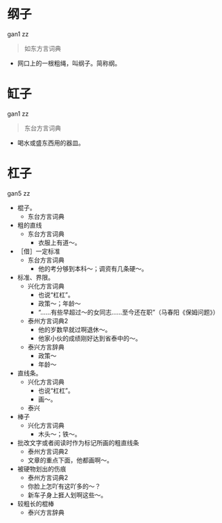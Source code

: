 # 纲子
gan1 zz
> 如东方言词典
- 网口上的一根粗绳，叫纲子。简称纲。

# 缸子
gan1 zz
> 东台方言词典
- 喝水或盛东西用的器皿。

# 杠子
gan5 zz
+ 棍子。
  * 东台方言词典
+ 粗的直线
  * 东台方言词典
    - 衣服上有道～。
+ ［借］一定标准
  * 东台方言词典
    - 他的考分够到本科～；调资有几条硬～。
+ 标准、界限。
  * 兴化方言词典
    + 也说“杠杠”。
    - 政策～；年龄～
    - “……有些早超过～的女同志……至今还在职”（马春阳《保姆问题》）
  * 泰州方言词典2
    - 他的岁数早就过啊退休～。
    - 他家小伙的成绩刚好达到省泰中的～。
  * 泰兴方言辞典
    - 政策～
    - 年龄～
+ 直线条。
  * 兴化方言词典
    + 也说“杠杠”。
    - 画～。
  * 泰兴
+ 棒子
  * 兴化方言词典
    - 木头～；铁～。
+ 批改文字或者阅读时作为标记所画的粗直线条
  * 泰州方言词典2
  - 文章的重点下面，他都画啊～。
+ 被硬物划出的伤痕
  * 泰州方言词典2
  - 你脸上怎吖有这吖多的～？
  - 新车子身上捱人划啊这些～。
+ 较粗长的棍棒
  * 泰兴方言辞典
